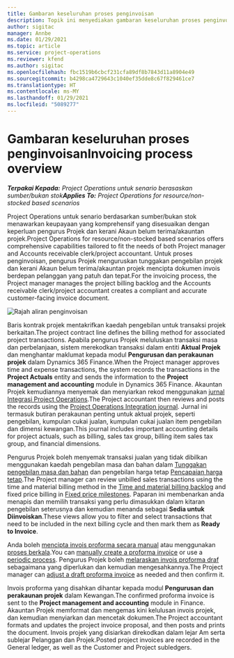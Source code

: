 ```yaml
---
title: Gambaran keseluruhan proses penginvoisan
description: Topik ini menyediakan gambaran keseluruhan proses penginvoisan dalam Project Operations untuk senario berdasarkan sumber/bukan stok.
author: sigitac
manager: Annbe
ms.date: 01/29/2021
ms.topic: article
ms.service: project-operations
ms.reviewer: kfend
ms.author: sigitac
ms.openlocfilehash: fbc1519b6cbcf231cfa89df8b7843d11a8904e49
ms.sourcegitcommit: b4298ca4729643c1040ef35dde8c67f829461ce7
ms.translationtype: HT
ms.contentlocale: ms-MY
ms.lasthandoff: 01/29/2021
ms.locfileid: "5089277"
---
```

# <a name="invoicing-process-overview"></a><span data-ttu-id="c5cd8-103">Gambaran keseluruhan proses penginvoisan</span><span class="sxs-lookup"><span data-stu-id="c5cd8-103">Invoicing process overview</span></span>

<span data-ttu-id="c5cd8-104">_**Terpakai Kepada:** Project Operations untuk senario berasaskan sumber/bukan stok_</span><span class="sxs-lookup"><span data-stu-id="c5cd8-104">_**Applies To:** Project Operations for resource/non-stocked based scenarios_</span></span>

<span data-ttu-id="c5cd8-105">Project Operations untuk senario berdasarkan sumber/bukan stok menawarkan keupayaan yang komprehensif yang disesuaikan dengan keperluan pengurus Projek dan kerani Akaun belum terima/akauntan projek.</span><span class="sxs-lookup"><span data-stu-id="c5cd8-105">Project Operations for resource/non-stocked based scenarios offers comprehensive capabilities tailored to fit the needs of both Project manager and Accounts receivable clerk/project accountant.</span></span> <span data-ttu-id="c5cd8-106">Untuk proses penginvoisan, pengurus Projek menguruskan tunggakan pengebilan projek dan kerani Akaun belum terima/akauntan projek mencipta dokumen invois berdepan pelanggan yang patuh dan tepat.</span><span class="sxs-lookup"><span data-stu-id="c5cd8-106">For the invoicing process, the Project manager manages the project billing backlog and the Accounts receivable clerk/project accountant creates a compliant and accurate customer-facing invoice document.</span></span>

![Rajah aliran penginvoisan](./media/invoicing-flow.png)

<span data-ttu-id="c5cd8-108">Baris kontrak projek mentakrifkan kaedah pengebilan untuk transaksi projek berkaitan.</span><span class="sxs-lookup"><span data-stu-id="c5cd8-108">The project contract line defines the billing method for associated project transactions.</span></span> <span data-ttu-id="c5cd8-109">Apabila pengurus Projek meluluskan transaksi masa dan perbelanjaan, sistem merekodkan transaksi dalam entiti **Aktual Projek** dan menghantar maklumat kepada modul **Pengurusan dan perakaunan projek** dalam Dynamics 365 Finance.</span><span class="sxs-lookup"><span data-stu-id="c5cd8-109">When the Project manager approves time and expense transactions, the system records the transactions in the **Project Actuals** entity and sends the information to the **Project management and accounting** module in Dynamics 365 Finance.</span></span> <span data-ttu-id="c5cd8-110">Akauntan Projek kemudiannya menyemak dan menyiarkan rekod menggunakan [jurnal Integrasi Project Operations](../project-accounting/project-operations-integration-journal.md).</span><span class="sxs-lookup"><span data-stu-id="c5cd8-110">The Project accountant then reviews and posts the records using the [Project Operations Integration journal](../project-accounting/project-operations-integration-journal.md).</span></span> <span data-ttu-id="c5cd8-111">Jurnal ini termasuk butiran perakaunan penting untuk aktual projek, seperti pengebilan, kumpulan cukai jualan, kumpulan cukai jualan item pengebilan dan dimensi kewangan.</span><span class="sxs-lookup"><span data-stu-id="c5cd8-111">This journal includes important accounting details for project actuals, such as billing, sales tax group, billing item sales tax group, and financial dimensions.</span></span>

<span data-ttu-id="c5cd8-112">Pengurus Projek boleh menyemak transaksi jualan yang tidak dibilkan menggunakan kaedah pengebilan masa dan bahan dalam [Tunggakan pengebilan masa dan bahan](../proforma-invoicing/manage-billing-backlog.md#time-and-material-billing-backlog) dan pengebilan harga tetap [Pencapaian harga tetap](../proforma-invoicing/manage-billing-backlog.md#fixed-price-milestones).</span><span class="sxs-lookup"><span data-stu-id="c5cd8-112">The Project manager can review unbilled sales transactions using the time and material billing method in the [Time and material billing backlog](../proforma-invoicing/manage-billing-backlog.md#time-and-material-billing-backlog) and fixed price billing in [Fixed price milestones](../proforma-invoicing/manage-billing-backlog.md#fixed-price-milestones).</span></span> <span data-ttu-id="c5cd8-113">Paparan ini membenarkan anda menapis dan memilih transaksi yang perlu dimasukkan dalam kitaran pengebilan seterusnya dan kemudian menanda sebagai **Sedia untuk Diinvoiskan**.</span><span class="sxs-lookup"><span data-stu-id="c5cd8-113">These views allow you to filter and select transactions that need to be included in the next billing cycle and then mark them as **Ready to Invoice**.</span></span>

<span data-ttu-id="c5cd8-114">Anda boleh [mencipta invois proforma secara manual](../proforma-invoicing/create-manual-proforma-invoice.md) atau menggunakan [proses berkala](../proforma-invoicing/configure-automated-invoice-creation.md).</span><span class="sxs-lookup"><span data-stu-id="c5cd8-114">You can [manually create a proforma invoice](../proforma-invoicing/create-manual-proforma-invoice.md) or use a [periodic process](../proforma-invoicing/configure-automated-invoice-creation.md).</span></span> <span data-ttu-id="c5cd8-115">Pengurus Projek boleh [melaraskan invois proforma draf](../proforma-invoicing/manage-proforma-invoice.md) sebagaimana yang diperlukan dan kemudian mengesahkannya.</span><span class="sxs-lookup"><span data-stu-id="c5cd8-115">The Project manager can [adjust a draft proforma invoice](../proforma-invoicing/manage-proforma-invoice.md) as needed and then confirm it.</span></span>

<span data-ttu-id="c5cd8-116">Invois proforma yang disahkan dihantar kepada modul **Pengurusan dan perakaunan projek** dalam Kewangan.</span><span class="sxs-lookup"><span data-stu-id="c5cd8-116">The confirmed proforma invoice is sent to the **Project management and accounting** module in Finance.</span></span> <span data-ttu-id="c5cd8-117">Akauntan Projek memformat dan mengemas kini kelulusan invois projek, dan kemudian menyiarkan dan mencetak dokumen.</span><span class="sxs-lookup"><span data-stu-id="c5cd8-117">The Project accountant formats and updates the project invoice proposal, and then posts and prints the document.</span></span> <span data-ttu-id="c5cd8-118">Invois projek yang disiarkan direkodkan dalam lejar Am serta sublejar Pelanggan dan Projek.</span><span class="sxs-lookup"><span data-stu-id="c5cd8-118">Posted project invoices are recorded in the General ledger, as well as the Customer and Project subledgers.</span></span>
